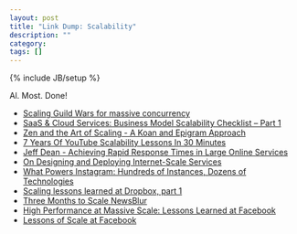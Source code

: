 ```yaml
---
layout: post
title: "Link Dump: Scalability"
description: ""
category: 
tags: []
---
```

{% include JB/setup %}

Al.  Most.  Done!

* [Scaling Guild Wars for massive concurrency](https://news.ycombinator.com/item?id=4821475)
* [SaaS & Cloud Services: Business Model Scalability Checklist – Part 1](http://blog.sciodev.com/2011/05/26/saas-cloud-services-business-model-scalability-checklist-part-1/)
* [Zen and the Art of Scaling - A Koan and Epigram Approach](http://highscalability.com/blog/2012/2/27/zen-and-the-art-of-scaling-a-koan-and-epigram-approach.html)
* [7 Years Of YouTube Scalability Lessons In 30 Minutes](https://news.ycombinator.com/item?id=3757456)
* [Jeff Dean - Achieving Rapid Response Times in Large Online Services](https://news.ycombinator.com/item?id=3796357)
* [On Designing and Deploying Internet-Scale Services](http://static.usenix.org/event/lisa07/tech/full_papers/hamilton/hamilton_html/)
* [What Powers Instagram: Hundreds of Instances, Dozens of Technologies](https://news.ycombinator.com/item?id=4223731)
* [Scaling lessons learned at Dropbox, part 1](https://news.ycombinator.com/item?id=4237044)
* [Three Months to Scale NewsBlur](https://news.ycombinator.com/item?id=5391713)
* [High Performance at Massive Scale: Lessons Learned at Facebook](https://news.ycombinator.com/item?id=6027827)
* [Lessons of Scale at Facebook](https://www.youtube.com/watch?v=QCHiNEw73AU)